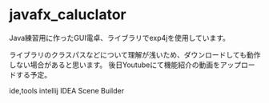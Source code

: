 # javafx_caluclator
Java練習用に作ったGUI電卓、ライブラリでexp4jを使用しています。

ライブラリのクラスパスなどについて理解が浅いため、ダウンロードしても動作しない場合があると思います。
後日Youtubeにて機能紹介の動画をアップロードする予定。

ide,tools
intellij IDEA
Scene Builder
